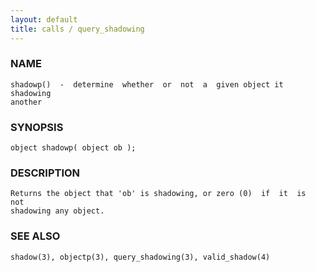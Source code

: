 ```yaml
---
layout: default
title: calls / query_shadowing
---
```


### NAME

    shadowp()  -  determine  whether  or  not  a  given object it shadowing
    another

### SYNOPSIS

    object shadowp( object ob );

### DESCRIPTION

    Returns the object that 'ob' is shadowing, or zero (0)  if  it  is  not
    shadowing any object.

### SEE ALSO

    shadow(3), objectp(3), query_shadowing(3), valid_shadow(4)

